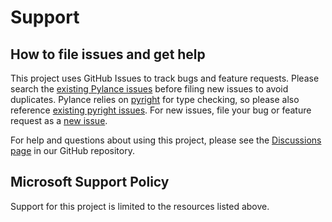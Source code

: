 # Support

## How to file issues and get help

This project uses GitHub Issues to track bugs and feature requests. Please search the [existing Pylance issues](https://github.com/microsoft/pylance-release/issues) before filing new issues to avoid duplicates. Pylance relies on [pyright](https://github.com/microsoft/pyright) for type checking, so please also reference [existing pyright issues](https://github.com/microsoft/pyright/issues). For new issues, file your bug or feature request as a [new issue](https://github.com/microsoft/pylance-release/issues/new/choose).

For help and questions about using this project, please see the [Discussions page](https://github.com/microsoft/pylance-release/discussions) in our GitHub repository. 

## Microsoft Support Policy

Support for this project is limited to the resources listed above.
